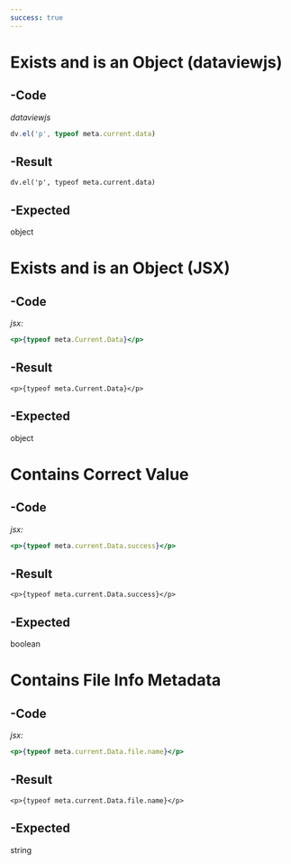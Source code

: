 ```yaml
---
success: true
---
```

# Exists and is an Object (dataviewjs)
## -Code
*dataviewjs*
```js
dv.el('p', typeof meta.current.data)
```
## -Result
```dataviewjs
dv.el('p', typeof meta.current.data)
```
## -Expected
object
# Exists and is an Object (JSX)
## -Code
*jsx:*
```jsx
<p>{typeof meta.Current.Data}</p>
```
## -Result
```jsx:
<p>{typeof meta.Current.Data}</p>
```
## -Expected
object

# Contains Correct Value
## -Code
*jsx:*
```jsx
<p>{typeof meta.current.Data.success}</p>
```
## -Result
```jsx:
<p>{typeof meta.current.Data.success}</p>
```
## -Expected
boolean
# Contains File Info Metadata
## -Code
*jsx:*
```jsx
<p>{typeof meta.current.Data.file.name}</p>
```
## -Result
```jsx:
<p>{typeof meta.current.Data.file.name}</p>
```

## -Expected
string